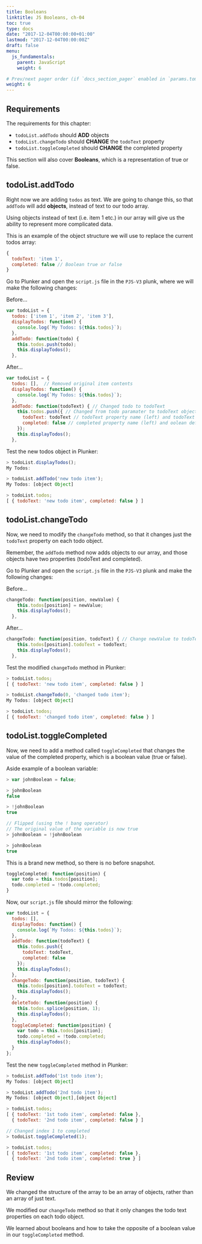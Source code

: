 ```yaml
---
title: Booleans
linktitle: JS Booleans, ch-04
toc: true
type: docs
date: "2017-12-04T00:00:00+01:00"
lastmod: "2017-12-04T00:00:00Z"
draft: false
menu:
  js_fundamentals:
    parent: JavaScript
    weight: 6

# Prev/next pager order (if `docs_section_pager` enabled in `params.toml`)
weight: 6
---
```


## Requirements
The requirements for this chapter:  

- `todoList.addTodo` should **ADD** objects  
- `todoList.changeTodo` should **CHANGE** the `todoText` property  
- `todoList.toggleCompleted` should **CHANGE** the completed property  

This section will also cover **Booleans**, which is a representation of true or false.  

## todoList.addTodo
Right now we are adding `todos` as text. We are going to change this, so that `addTodo` will add **objects**, instead of text to our todo array.  

Using objects instead of text (i.e. item 1 etc.) in our array will give us the ability to represent more complicated data.  

This is an example of the object structure we will use to replace the current todos array:  

```javascript
{
  todoText: 'item 1',
  completed: false // Boolean true or false
}
```

Go to Plunker and open the `script.js` file in the `PJS-V3` plunk, where we will make the following changes:  

Before...  
```javascript
var todoList = {
  todos: ['item 1', 'item 2', 'item 3'],
  displayTodos: function() {
    console.log(`My Todos: ${this.todos}`);
  },
  addTodo: function(todo) {
    this.todos.push(todo);
    this.displayTodos();
  },
```

After...  
```javascript
var todoList = {
  todos: [],  // Removed original item contents
  displayTodos: function() {
    console.log(`My Todos: ${this.todos}`);
  },
  addTodo: function(todoText) { // Changed todo to todoText
    this.todos.push({ // Changed from todo paramater to todoText object
      todoText: todoText // todoText property name (left) and todoText parameter
      completed: false // completed property name (left) and oolean default to false
    });
    this.displayTodos();
  },
```

Test the new todos object in Plunker:  
```javascript
> todoList.displayTodos();
My Todos:

> todoList.addTodo('new todo item');
My Todos: [object Object]

> todoList.todos;
[ { todoText: 'new todo item', completed: false } ]
```

## todoList.changeTodo
Now, we need to modify the `changeTodo` method, so that it changes just the `todoText` property on each todo object.  

Remember, the `addTodo` method now adds objects to our array, and those objects have two properties (todoText and completed).  

Go to Plunker and open the `script.js` file in the `PJS-V3` plunk and make the following changes:  

Before...  
```javascript
changeTodo: function(position, newValue) {
    this.todos[position] = newValue;
    this.displayTodos();
  },
```

After...  
```javascript
changeTodo: function(position, todoText) { // Change newValue to todoText
    this.todos[position].todoText = todoText;
    this.displayTodos();
  },
```

Test the modified `changeTodo` method in Plunker:  
```javascript
> todoList.todos;
[ { todoText: 'new todo item', completed: false } ]

> todoList.changeTodo(0, 'changed todo item');
My Todos: [object Object]

> todoList.todos;
[ { todoText: 'changed todo item', completed: false } ]
```

## todoList.toggleCompleted
Now, we need to add a method called `toggleCompleted` that changes the value of the completed property, which is a boolean value (true or false).  

Aside example of a boolean variable:  
```javascript
> var johnBoolean = false;

> johnBoolean
false

> !johnBoolean
true

// Flipped (using the ! bang operator)
// The original value of the variable is now true
> johnBoolean = !johnBoolean 

> johnBoolean
true
```

This is a brand new method, so there is no before snapshot.  
```javascript
toggleCompleted: function(position) {
  var todo = this.todos[position];
  todo.completed = !todo.completed;
}
```

Now, our `script.js` file should mirror the following:  
```javascript
var todoList = {
  todos: [],
  displayTodos: function() {
    console.log(`My Todos: ${this.todos}`);
  },
  addTodo: function(todoText) {
    this.todos.push({
      todoText: todoText,
      completed: false
    });
    this.displayTodos();
  },
  changeTodo: function(position, todoText) {
    this.todos[position].todoText = todoText;
    this.displayTodos();
  },
  deleteTodo: function(position) {
    this.todos.splice(position, 1);
    this.displayTodos();
  },
  toggleCompleted: function(position) {
    var todo = this.todos[position];
    todo.completed = !todo.completed;
    this.displayTodos();
  }
};
```

Test the new `toggleCompleted` method in Plunker:  
```javascript
> todoList.addTodo('1st todo item');
My Todos: [object Object]

> todoList.addTodo('2nd todo item');
My Todos: [object Object],[object Object]

> todoList.todos;
[ { todoText: '1st todo item', completed: false },
  { todoText: '2nd todo item', completed: false } ]

// Changed index 1 to completed
> todoList.toggleCompleted(1);

> todoList.todos;
[ { todoText: '1st todo item', completed: false },
  { todoText: '2nd todo item', completed: true } ]
```

## Review
We changed the structure of the array to be an array of objects, rather than an array of just text.  

We modified our `changeTodo` method so that it only changes the todo text properties on each todo object.  

We learned about booleans and how to take the opposite of a boolean value in our `toggleCompleted` method.  
 